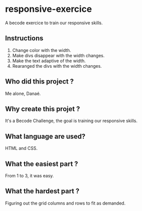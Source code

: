 # responsive-exercice
A becode exercice to train our responsive skills.

## **Instructions**

1. Change color with the width.
2. Make divs disappear with the width changes.
3. Make the text adaptive of the width.
4. Rearanged the divs with the width changes.

## **Who did this project ?**

Me alone, Danaé.

## **Why create this projet ?**

It's a Becode Challenge, the goal is training our responsive skills.

## **What language are used?**

HTML and CSS.

## **What the easiest part ?**

From 1 to 3, it was easy.

## **What the hardest part ?**

Figuring out the grid columns and rows to fit as demanded.